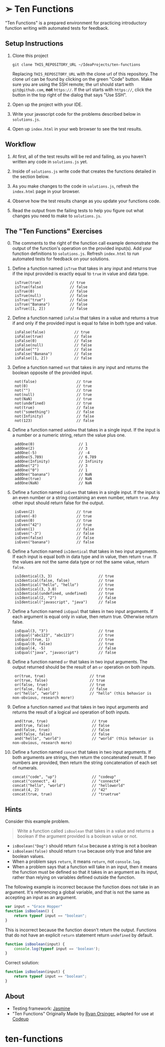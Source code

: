 ➢ Ten Functions
===============

"Ten Functions" is a prepared environment for practicing introductory function writing with automated tests for feedback.

## Setup Instructions

1. Clone this project

    ```
    git clone THIS_REPOSITORY_URL ~/IdeaProjects/ten-functions
    ```

    Replacing `THIS_REPOSITORY_URL` with the clone url of this repository. The clone url can be found by clicking on the green "Code" button. Make sure you are using the SSH remote; the url should start with `git@github.com`, **not** `https://`. If the url starts with `https://`, click the button in the top right of the dialog that says "Use SSH".

1. Open up the project with your IDE.

1. Write your javascript code for the problems described below in
   `solutions.js`.

1. Open up `index.html` in your web browser to see the test results.

## Workflow

1. At first, all of the test results will be red and failing, as you haven't written any code in `solutions.js` yet.

1. Inside of `solutions.js` write code that creates the functions detailed in the section below.

1. As you make changes to the code in `solutions.js`, refresh the `index.html` page in your browser.

1. Observe how the test results change as you update your functions code.

1. Read the output from the failing tests to help you figure out what changes you need to make to `solutions.js`.

## The "Ten Functions" Exercises

0. The comments to the right of the function call example demonstrate the output
   of the function's operation on the provided input(s). Add your function
   definitions to `solutions.js`. Refresh `index.html` to run automated tests
   for feedback on your solutions.

1. Define a function named `isTrue` that takes in any input and returns true if
   the input provided is exactly equal to `true` in value and data type.

        isTrue(true)             // true
        isTrue(false)            // false
        isTrue(0)                // false
        isTrue(null)             // false
        isTrue("true")           // false
        isTrue("Banana")         // false
        isTrue([1, 2])           // false

2. Define a function named `isFalse` that takes in a value and returns a true if and only if the provided input is equal to false in both type and value.

        isFalse(false)             // true
        isFalse(true)              // false
        isFalse(0)                 // false
        isFalse(null)              // false
        isFalse("")                // false
        isFalse("Banana")          // false
        isFalse([1, 2])            // false

3. Define a function named `not` that takes in any input and returns the boolean opposite of the provided input.

        not(false)                  // true
        not(0)                      // true
        not("")                     // true
        not(null)                   // true
        not(NaN)                    // true
        not(undefined)              // true
        not(true)                   // false
        not("something")            // false
        not(Infinity)               // false
        not(123)                    // false

4. Define a function named `addOne` that takes in a single input. If the input is a number or a numeric string, return the value plus one.

        addOne(0)                    // 1
        addOne(2)                    // 3
        addOne(-5)                   // -4
        addOne(5.789)                // 6.789
        addOne(Infinity)             // Infinity
        addOne("2")                  // 3
        addOne("0")                  // 1
        addOne("banana")             // NaN
        addOne(true)                 // NaN
        addOne(NaN)                  // NaN


5. Define a function named `isEven` that takes in a single input. If the input is an even number or a string containing an even number, return `true`. Any other input should return false for the output.

        isEven(2)                   // true
        isEven(-8)                  // true
        isEven(0)                   // true
        isEven("42")                // true
        isEven(1)                   // false
        isEven("-3")                // false
        isEven(false)               // false
        isEven("banana")            // false

6. Define a function named `isIdentical` that takes in two input arguments. If each input is equal both in data type and in value, then return `true`. If the values are not the same data type or not the same value, return `false`.

        isIdentical(3, 3)                     // true
        isIdentical(false, false)             // true
        isIdentical("hello", "hello")         // true
        isIdentical(3, 3.0)                   // true
        isIdentical(undefined, undefined)     // true
        isIdentical(2, "2")                   // false
        isIdentical("javascript", "java")     // false

7. Define a function named `isEqual` that takes in two input arguments. If each argument is equal only in value, then return true. Otherwise return false.

        isEqual(3, "3")                       // true
        isEqual("abc123", "abc123")           // true
        isEqual(true, 1)                      // true
        isEqual(0, false)                     // true
        isEqual(4, -5)                        // false
        isEqual("java", "javascript")         // false

8. Define a function named `or` that takes in two input arguments. The output returned should be the result of an `or` operation on both inputs.

        or(true, true)                    // true
        or(true, false)                   // true
        or(false, true)                   // true
        or(false, false)                  // false
        or("hello", "world")              // "hello" (this behavior is non-obvious, research more!)



9. Define a function named `and` that takes in two input arguments and returns the result of a logical `and` operation of both inputs.

        and(true, true)                    // true
        and(true, false)                   // false
        and(false, true)                   // false
        and(false, false)                  // false
        and("hello", "world")              // "world" (this behavior is non-obvious, research more)


10. Define a function named `concat` that takes in two input arguments. If both arguments are strings, then return the concatenated result. If two numbers are provided, then return the string concatenation of each set of numerals.

        concat("code", "up")                // "codeup"
        concat("connect", 4)                // "connect4"
        concat("hello", "world")            // "helloworld"
        concat(4, 2)                        // "42"
        concat(true, true)                  // "truetrue"

## Hints

Consider this example problem.

> Write a function called `isBoolean` that takes in a value and returns a boolean if the argument provided is a boolean value or not.

- `isBoolean("Dog")` should return `false` because a string is not a boolean
- `isBoolean(false)` should return `true` because only true and false are boolean values.
- When a problem says `return`, it means `return`, not `console.log`.
- When a problem says that a function will take in an input, then it means the function must be defined so that it takes in an argument as its input, rather than relying on variables defined outside the function.

The following example is incorrect because the function does not take in an argument. It's referencing a global variable, and that is not the same as accepting an input as an argument.

```js
var input = "Grace Hopper"
function isBoolean() {
    return typeof input == "boolean";
}
```

This is incorrect because the function doesn't return the output. Functions that do not have an explicit `return` statement return `undefined` by default.

```js
function isBoolean(input) {
    console.log(typeof input == 'boolean');
}
```

Correct solution:

```js
function isBoolean(input) {
    return typeof input == "boolean";
}
```

## About

- Testing framework: <a href="https://github.com/jasmine/jasmine">Jasmine</a>
- "Ten Functions" Originally Made by [Ryan Orsinger](https://ryanorsinger.glitch.me/), adapted for use at [Codeup](https://codeup.com)
# ten-functions
